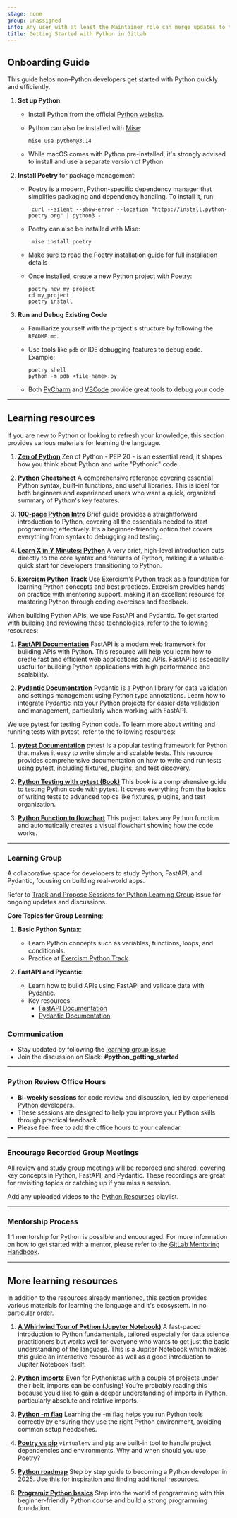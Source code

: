 ```yaml
---
stage: none
group: unassigned
info: Any user with at least the Maintainer role can merge updates to this content. For details, see https://docs.gitlab.com/ee/development/development_processes.html#development-guidelines-review.
title: Getting Started with Python in GitLab
---
```


## Onboarding Guide

This guide helps non-Python developers get started with Python quickly and efficiently.

1. **Set up Python**:
   - Install Python from the official [Python website](https://www.python.org/downloads/).
   - Python can also be installed with [Mise](https://mise.jdx.dev/lang/python.html):

       ```shell
       mise use python@3.14
       ```

   - While macOS comes with Python pre-installed, it's strongly advised to install and use a separate version of Python

1. **Install Poetry** for package management:
   - Poetry is a modern, Python-specific dependency manager that simplifies packaging and dependency handling. To install it, run:

     ```shell
      curl --silent --show-error --location "https://install.python-poetry.org" | python3 -
     ```

   - Poetry can also be installed with Mise:

      ```shell
       mise install poetry
      ```

   - Make sure to read the Poetry installation [guide](https://python-poetry.org/docs/) for full installation details

   - Once installed, create a new Python project with Poetry:

     ```shell
     poetry new my_project
     cd my_project
     poetry install
     ```

1. **Run and Debug Existing Code**
   - Familiarize yourself with the project's structure by following the `README.md`.
   - Use tools like `pdb` or IDE debugging features to debug code. Example:

     ```shell
     poetry shell
     python -m pdb <file_name>.py
     ```

   - Both [PyCharm](https://www.jetbrains.com/help/pycharm/debugging-your-first-python-application.html)
   and [VSCode](https://code.visualstudio.com/docs/python/debugging) provide great tools to debug your code

---

## Learning resources

If you are new to Python or looking to refresh your knowledge, this section provides various materials for
learning the language.

1. **[Zen of Python](https://peps.python.org/pep-0020/)**
Zen of Python - PEP 20 - is an essential read, it shapes how you think about Python and write "Pythonic" code.

1. **[Python Cheatsheet](https://www.pythoncheatsheet.org)**
A comprehensive reference covering essential Python syntax, built-in functions, and useful libraries.
This is ideal for both beginners and experienced users who want a quick, organized summary of Python's key features.

1. **[100-page Python Intro](https://learnbyexample.github.io/100_page_python_intro)**
Brief guide provides a straightforward introduction to Python, covering all the essentials needed to start programming effectively. It’s a beginner-friendly option that covers everything from syntax to debugging and testing.

1. **[Learn X in Y Minutes: Python](https://learnxinyminutes.com/docs/python)**
A very brief, high-level introduction cuts directly to the core syntax and features of Python, making it a valuable quick start for developers transitioning to Python.

1. **[Exercism Python Track](https://exercism.io/tracks/python)**
   Use Exercism's Python track as a foundation for learning Python concepts and best practices. Exercism provides hands-on practice with mentoring support, making it an excellent resource for mastering Python through coding exercises and feedback.

When building Python APIs, we use FastAPI and Pydantic. To get started with building and reviewing these technologies, refer to the following resources:

1. **[FastAPI Documentation](https://fastapi.tiangolo.com/)**
   FastAPI is a modern web framework for building APIs with Python. This resource will help you learn how to create fast and efficient web applications and APIs. FastAPI is especially useful for building Python applications with high performance and scalability.

1. **[Pydantic Documentation](https://pydantic-docs.helpmanual.io/)**
   Pydantic is a Python library for data validation and settings management using Python type annotations. Learn how to integrate Pydantic into your Python projects for easier data validation and management, particularly when working with FastAPI.

We use pytest for testing Python code. To learn more about writing and running tests with pytest, refer to the following resources:

1. **[pytest Documentation](https://docs.pytest.org/en/stable/)**
   pytest is a popular testing framework for Python that makes it easy to write simple and scalable tests. This resource provides comprehensive documentation on how to write and run tests using pytest, including fixtures, plugins, and test discovery.

1. **[Python Testing with pytest (Book)](https://pragprog.com/titles/bopytest2/python-testing-with-pytest-second-edition/)**
   This book is a comprehensive guide to testing Python code with pytest. It covers everything from the basics of writing tests to advanced topics like fixtures, plugins, and test organization.

1. **[Python Function to flowchart](https://gitlab.com/srayner/funcgraph/)**
   This project takes any Python function and automatically creates a visual flowchart showing how the code works.

---

### Learning Group

A collaborative space for developers to study Python, FastAPI, and Pydantic, focusing on building real-world apps.

Refer to [Track and Propose Sessions for Python Learning Group](https://gitlab.com/gitlab-org/gitlab/-/issues/512600) issue for ongoing updates and discussions.

**Core Topics for Group Learning**:

1. **Basic Python Syntax**:
   - Learn Python concepts such as variables, functions, loops, and conditionals.
   - Practice at [Exercism Python Track](https://exercism.io/tracks/python).

1. **FastAPI and Pydantic**:
   - Learn how to build APIs using FastAPI and validate data with Pydantic.
   - Key resources:
     - [FastAPI Documentation](https://fastapi.tiangolo.com/)
     - [Pydantic Documentation](https://pydantic-docs.helpmanual.io/)

### Communication

- Stay updated by following the [learning group issue](https://gitlab.com/gitlab-org/gitlab/-/issues/517449)
- Join the discussion on Slack: **#python_getting_started**

---

### Python Review Office Hours

- **Bi-weekly sessions** for code review and discussion, led by experienced Python developers.
- These sessions are designed to help you improve your Python skills through practical feedback.
- Please feel free to add the office hours to your calendar.

---

### Encourage Recorded Group Meetings

All review and study group meetings will be recorded and shared, covering key concepts in Python, FastAPI, and Pydantic. These recordings are great for revisiting topics or catching up if you miss a session.

Add any uploaded videos to the [Python Resources](https://www.youtube.com/playlist?list=PL05JrBw4t0Kq4i9FD276WtOL1dSSm9a1G) playlist.

---

### Mentorship Process

1:1 mentorship for Python is possible and encouraged. For more information on how to get started with a mentor, please refer to the [GitLab Mentoring Handbook](https://handbook.gitlab.com/handbook/engineering/careers/mentoring/#mentoring).

---

## More learning resources

In addition to the resources already mentioned, this section provides various materials for learning the language and
it's ecosystem. In no particular order.

1. **[A Whirlwind Tour of Python (Jupyter Notebook)](https://github.com/jakevdp/WhirlwindTourOfPython)**
A fast-paced introduction to Python fundamentals, tailored especially for data science practitioners but works well for everyone who wants to get just the basic understanding of the language.
This is a Jupiter Notebook which makes this guide an interactive resource as well as a good introduction to Jupiter Notebook itself.

1. **[Python imports](https://realpython.com/absolute-vs-relative-python-imports/)**
Even for Pythonistas with a couple of projects under their belt, imports can be confusing! You’re probably reading this because you’d like to gain a deeper understanding of imports in Python, particularly absolute and relative imports.

1. **[Python -m flag](https://www.geeksforgeeks.org/what-is-the-use-of-python-m-flag/)**
   Learning the -m flag helps you run Python tools correctly by ensuring they use the right Python environment, avoiding common setup headaches.

1. **[Poetry vs pip](https://www.datacamp.com/tutorial/python-poetry)**
`virtualenv` and `pip` are built-in tool to handle project dependencies and environments. Why and when should you use
Poetry?

1. **[Python roadmap](https://roadmap.sh/python)**
Step by step guide to becoming a Python developer in 2025. Use this for inspiration and finding additional resources.

1. **[Programiz Python basics](https://programiz.pro/course/learn-python-basics)**
   Step into the world of programming with this beginner-friendly Python course and build a strong programming foundation.
